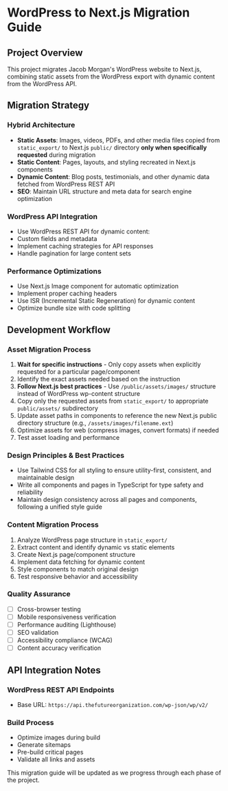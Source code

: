 # WordPress to Next.js Migration Guide

## Project Overview
This project migrates Jacob Morgan's WordPress website to Next.js, combining static assets from the WordPress export with dynamic content from the WordPress API.

## Migration Strategy

### Hybrid Architecture
- **Static Assets**: Images, videos, PDFs, and other media files copied from `static_export/` to Next.js `public/` directory **only when specifically requested** during migration
- **Static Content**: Pages, layouts, and styling recreated in Next.js components
- **Dynamic Content**: Blog posts, testimonials, and other dynamic data fetched from WordPress REST API
- **SEO**: Maintain URL structure and meta data for search engine optimization

### WordPress API Integration
- Use WordPress REST API for dynamic content:
- Custom fields and metadata
- Implement caching strategies for API responses
- Handle pagination for large content sets


### Performance Optimizations
- Use Next.js Image component for automatic optimization
- Implement proper caching headers
- Use ISR (Incremental Static Regeneration) for dynamic content
- Optimize bundle size with code splitting


## Development Workflow

### Asset Migration Process
1. **Wait for specific instructions** - Only copy assets when explicitly requested for a particular page/component
2. Identify the exact assets needed based on the instruction
3. **Follow Next.js best practices** - Use `/public/assets/images/` structure instead of WordPress wp-content structure
4. Copy only the requested assets from `static_export/` to appropriate `public/assets/` subdirectory
5. Update asset paths in components to reference the new Next.js public directory structure (e.g., `/assets/images/filename.ext`)
6. Optimize assets for web (compress images, convert formats) if needed
7. Test asset loading and performance

### Design Principles & Best Practices
 
 - Use Tailwind CSS for all styling to ensure utility-first, consistent, and maintainable design
 - Write all components and pages in TypeScript for type safety and reliability
 - Maintain design consistency across all pages and components, following a unified style guide

### Content Migration Process
1. Analyze WordPress page structure in `static_export/`
2. Extract content and identify dynamic vs static elements
3. Create Next.js page/component structure
4. Implement data fetching for dynamic content
5. Style components to match original design
6. Test responsive behavior and accessibility

### Quality Assurance
- [ ] Cross-browser testing
- [ ] Mobile responsiveness verification
- [ ] Performance auditing (Lighthouse)
- [ ] SEO validation
- [ ] Accessibility compliance (WCAG)
- [ ] Content accuracy verification

## API Integration Notes

### WordPress REST API Endpoints
- Base URL: `https://api.thefutureorganization.com/wp-json/wp/v2/`

### Build Process
- Optimize images during build
- Generate sitemaps
- Pre-build critical pages
- Validate all links and assets

This migration guide will be updated as we progress through each phase of the project.
